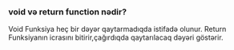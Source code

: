 ### void və return function nədir?
Void Funksiya heç bir dəyər qaytarmadıqda istifadə olunur.
Return Funksiyanın icrasını bitirir,çağırdıqda qaytarılacaq dəyəri göstərir.
